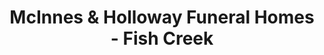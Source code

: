 ---
title: "McInnes & Holloway Funeral Homes - Fish Creek"
url: /calgary/mcinnes-und-holloway-funeral-homes-fish-creek/
shop: Bestattungen
---